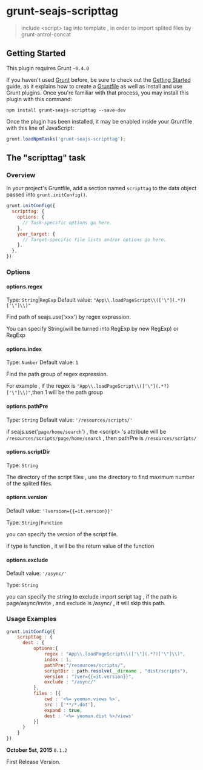 # grunt-seajs-scripttag

> include &lt;script&gt; tag into template , in order to import splited files by grunt-antrol-concat

## Getting Started
This plugin requires Grunt `~0.4.0`

If you haven't used [Grunt](http://gruntjs.com/) before, be sure to check out the [Getting Started](http://gruntjs.com/getting-started) guide, as it explains how to create a [Gruntfile](http://gruntjs.com/sample-gruntfile) as well as install and use Grunt plugins. Once you're familiar with that process, you may install this plugin with this command:

```shell
npm install grunt-seajs-scripttag --save-dev
```

Once the plugin has been installed, it may be enabled inside your Gruntfile with this line of JavaScript:

```js
grunt.loadNpmTasks('grunt-seajs-scripttag');
```

## The "scripttag" task

### Overview
In your project's Gruntfile, add a section named `scripttag` to the data object passed into `grunt.initConfig()`.

```js
grunt.initConfig({
  scripttag: {
    options: {
      // Task-specific options go here.
    },
    your_target: {
      // Target-specific file lists and/or options go here.
    },
  },
})
```

### Options

#### options.regex

Type: `String`|`RegExp`
Default value: `"App\\.loadPageScript\\(['\"](.*?)['\"]\\)"`

Find path of seajs.use('xxx') by regex expression.

You can specify String(will be turned into RegExp by new RegExp) or RegExp


#### options.index

Type: `Number`
Default value: `1`

Find the path group of regex expression.

For example , if the regex is `"App\\.loadPageScript\\(['\"](.*?)['\"]\\)"`,then 1 will be the path group

#### options.pathPre

Type: `String`
Default value: `'/resources/scripts/'`

if seajs.use('`page/home/search`') , the &lt;script&gt; 's attribute will be `/resources/scripts/page/home/search` , then pathPre is `/resources/scripts/`

#### options.scriptDir

Type: `String`

The directory of the script files , use the directory to find maximum number of the splited files.


#### options.version
Default value: `'?version={{=it.version}}'`

Type: `String|Function`

you can specify the version of the script file.

if type is function , it will be the return value of the function

#### options.exclude
Default value: `'/async/'`

Type: `String`

you can specify the string to exclude import script tag , if the path is page/async/invite , and exclude is /async/ , it will skip this path.




### Usage Examples

```js
grunt.initConfig({
    scripttag : {
      dest : {
          options:{
              regex : "App\\.loadPageScript\\(['\"](.*?)['\"]\\)",
              index : 1,
              pathPre:"/resources/scripts/",
              scriptDir : path.resolve(__dirname , "dist/scripts"),
              version : "?ver={{=it.version}}",
              exclude : "/async/"
          },
          files : [{
              cwd : '<%= yeoman.views %>',
              src : ['**/*.dot'],
              expand : true,
              dest : '<%= yeoman.dist %>/views'
          }]
      }
    }
})
```



**October 5st, 2015** `0.1.2`

First Release Version.

